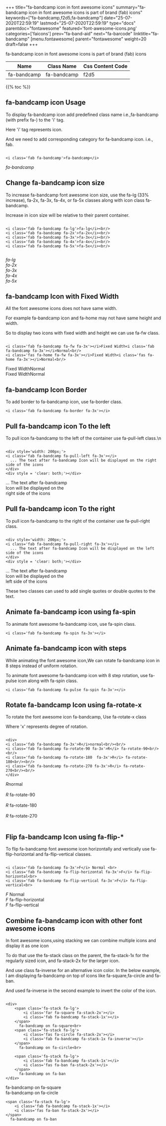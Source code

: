 +++
title="fa-bandcamp icon in font awesome icons"
summary="fa-bandcamp icon in font awesome icons is part of brand (fab) icons"
keywords=["fa-bandcamp,f2d5,fa-bandcamp"]
date="25-07-2020T22:59:19"
lastmod="25-07-2020T22:59:19"
type="docs"
parentdoc="fontawesome"
featured='font-awesome-icons.png'
categories=['faicons']
prev="fa-band-aid"
next="fa-barcode"
linktitle="fa-bandcamp"
[menu.fontawesome]
parent="fontawesome"
weight=20
draft=false
+++


fa-bandcamp icon in font awesome icons is part of brand (fab) icons

<div class='table-responsive'><table class='table'><thead><tr><th>Name</th><th>Class Name</th><th>Css Content Code</th></tr></thead><tbody><tr><td>fa-bandcamp</td><td>fa-bandcamp</td><td>f2d5</td></tr></tbody></table></div>


{{% toc %}}


## fa-bandcamp icon Usage

To display fa-bandcamp icon add predefined class name i.e.,fa-bandcamp (with prefix fa-) to the 'i' tag.

Here 'i' tag represents icon.

And we need to add corresponding category for fa-bandcamp icon. i.e., fab.


```

<i class='fab fa-bandcamp'>fa-bandcamp</i>
```

<i class='fab fa-bandcamp'>fa-bandcamp</i>




## Change fa-bandcamp icon size
To increase fa-bandcamp font awesome icon size, use the fa-lg (33% increase), fa-2x, fa-3x, fa-4x, or fa-5x classes along with icon class fa-bandcamp.

Increase in icon size will be relative to their parent container. 

```

<i class='fab fa-bandcamp fa-lg'>fa-lg</i><br/>
<i class='fab fa-bandcamp fa-2x'>fa-2x</i><br/>
<i class='fab fa-bandcamp fa-3x'>fa-3x</i><br/>
<i class='fab fa-bandcamp fa-4x'>fa-4x</i><br/>
<i class='fab fa-bandcamp fa-5x'>fa-5x</i><br/>
            
```

<i class='fab fa-bandcamp fa-lg'>fa-lg</i><br/>
<i class='fab fa-bandcamp fa-2x'>fa-2x</i><br/>
<i class='fab fa-bandcamp fa-3x'>fa-3x</i><br/>
<i class='fab fa-bandcamp fa-4x'>fa-4x</i><br/>
<i class='fab fa-bandcamp fa-5x'>fa-5x</i><br/>
            



## fa-bandcamp Icon with Fixed Width 

All the font awesome icons does not have same width.

For example fa-bandcamp icon and fa-home may not have same height and width.

So to display two icons with fixed width and height we can use fa-fw class.


```

<i class='fab fa-bandcamp fa-fw fa-3x'></i>Fixed Width<i class='fab fa-bandcamp fa-3x'></i>Normal<br/>
<i class='fas fa-home fa-fw fa-3x'></i>Fixed Width<i class='fas fa-home fa-3x'></i>Normal<br/>
```

<i class='fab fa-bandcamp fa-fw fa-3x'></i>Fixed Width<i class='fab fa-bandcamp fa-3x'></i>Normal<br/>
<i class='fas fa-home fa-fw fa-3x'></i>Fixed Width<i class='fas fa-home fa-3x'></i>Normal<br/>



## fa-bandcamp Icon Border 

To add border to fa-bandcamp icon, use fa-border class.


```
<i class='fab fa-bandcamp fa-border fa-3x'></i>

```
<i class='fab fa-bandcamp fa-border fa-3x'></i>





## Pull fa-bandcamp icon To the left

To pull icon fa-bandcamp to the left of the container use fa-pull-left class.\n

```

<div style='width: 200px;'>
<i class='fab fa-bandcamp fa-pull-left fa-3x'></i>
  ... The text after fa-bandcamp Icon will be displayed on the right side of the icons
</div>
<div style = 'clear: both;'></div>
```

<div style='width: 200px;'>
<i class='fab fa-bandcamp fa-pull-left fa-3x'></i>
  ... The text after fa-bandcamp Icon will be displayed on the right side of the icons
</div>
<div style = 'clear: both;'></div>




## Pull fa-bandcamp icon To the right
To pull icon fa-bandcamp to the right of the container use fa-pull-right class.

```

<div style='width: 200px;'>
<i class='fab fa-bandcamp fa-pull-right fa-3x'></i>
  ... The text after fa-bandcamp Icon will be displayed on the left side of the icons
</div>
<div style = 'clear: both;'></div>
```

<div style='width: 200px;'>
<i class='fab fa-bandcamp fa-pull-right fa-3x'></i>
  ... The text after fa-bandcamp Icon will be displayed on the left side of the icons
</div>
<div style = 'clear: both;'></div>

These two classes can used to add single quotes or double quotes to the text.


## Animate fa-bandcamp icon using fa-spin
To animate font awesome fa-bandcamp icon, use fa-spin class.

```
<i class='fab fa-bandcamp fa-spin fa-3x'></i>
```
<i class='fab fa-bandcamp fa-spin fa-3x'></i>




## Animate fa-bandcamp icon with steps
While animating the font awesome icon,We can rotate fa-bandcamp icon in 8 steps instead of uniform rotation.

To animate font awesome fa-bandcamp icon with 8 step rotation, use fa-pulse icon along with fa-spin class.


```
<i class='fab fa-bandcamp fa-pulse fa-spin fa-3x'></i>

```
<i class='fab fa-bandcamp fa-pulse fa-spin fa-3x'></i>





## Rotate fa-bandcamp Icon using fa-rotate-x
To rotate the font awesome icon fa-bandcamp, Use fa-rotate-x class

Where 'x' represents degree of rotation.


```

<div>
<i class='fab fa-bandcamp fa-3x'>R</i>normal<br/><br/>
<i class='fab fa-bandcamp fa-rotate-90 fa-3x'>R</i> fa-rotate-90<br/><br/> 
<i class='fab fa-bandcamp fa-rotate-180  fa-3x'>R</i> fa-rotate-180<br/><br/> 
<i class='fab fa-bandcamp fa-rotate-270 fa-3x'>R</i> fa-rotate-270<br/><br/>
</div>
```

<div>
<i class='fab fa-bandcamp fa-3x'>R</i>normal<br/><br/>
<i class='fab fa-bandcamp fa-rotate-90 fa-3x'>R</i> fa-rotate-90<br/><br/> 
<i class='fab fa-bandcamp fa-rotate-180  fa-3x'>R</i> fa-rotate-180<br/><br/> 
<i class='fab fa-bandcamp fa-rotate-270 fa-3x'>R</i> fa-rotate-270<br/><br/>
</div>




## Flip fa-bandcamp Icon using fa-flip-*
To flip fa-bandcamp font awesome icon horizontally and vertically use fa-flip-horizontal and fa-flip-vertical classes. 

```

<i class='fab fa-bandcamp fa-3x'>F</i> Normal <br>
<i class='fab fa-bandcamp fa-flip-horizontal fa-3x'>F</i> fa-flip-horizontal<br>
<i class='fab fa-bandcamp fa-flip-vertical fa-3x'>F</i> fa-flip-vertical<br>
```

<i class='fab fa-bandcamp fa-3x'>F</i> Normal <br>
<i class='fab fa-bandcamp fa-flip-horizontal fa-3x'>F</i> fa-flip-horizontal<br>
<i class='fab fa-bandcamp fa-flip-vertical fa-3x'>F</i> fa-flip-vertical<br>




## Combine fa-bandcamp icon with other font awesome icons
In font awesome icons,using stacking we can combine multiple icons and display it as one icon 

To do that use the fa-stack class on the parent, the fa-stack-1x for the regularly sized icon, and fa-stack-2x for the larger icon.

And use class fa-inverse for an alternative icon color. 
In the below example, I am displaying fa-bandcamp on top of icons like fa-square,fa-circle and fa-ban.

And used fa-inverse in the second example to invert the color of the icon.

```

<div>
    <span class='fa-stack fa-lg'>
        <i class='far fa-square fa-stack-2x'></i>
        <i class='fab fa-bandcamp fa-stack-1x'></i>
    </span>
      fa-bandcamp on fa-square<br>
    <span class='fa-stack fa-lg'>
        <i class='fas fa-circle fa-stack-2x'></i>
        <i class='fab fa-bandcamp fa-stack-1x fa-inverse'></i>
    </span>
      fa-bandcamp on fa-circle<br>

    <span class='fa-stack fa-lg'>
        <i class='fab fa-bandcamp fa-stack-1x'></i>
        <i class='fas fa-ban fa-stack-2x'></i>
    </span>
      fa-bandcamp on fa-ban
</div>
```

<div>
    <span class='fa-stack fa-lg'>
        <i class='far fa-square fa-stack-2x'></i>
        <i class='fab fa-bandcamp fa-stack-1x'></i>
    </span>
      fa-bandcamp on fa-square<br>
    <span class='fa-stack fa-lg'>
        <i class='fas fa-circle fa-stack-2x'></i>
        <i class='fab fa-bandcamp fa-stack-1x fa-inverse'></i>
    </span>
      fa-bandcamp on fa-circle<br>

    <span class='fa-stack fa-lg'>
        <i class='fab fa-bandcamp fa-stack-1x'></i>
        <i class='fas fa-ban fa-stack-2x'></i>
    </span>
      fa-bandcamp on fa-ban
</div>






